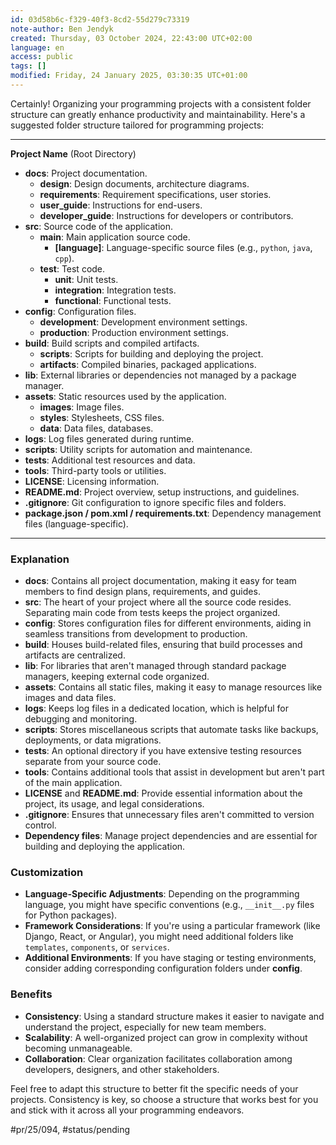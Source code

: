 ```yaml
---
id: 03d58b6c-f329-40f3-8cd2-55d279c73319
note-author: Ben Jendyk
created: Thursday, 03 October 2024, 22:43:00 UTC+02:00
language: en
access: public
tags: []
modified: Friday, 24 January 2025, 03:30:35 UTC+01:00
---
```


Certainly! Organizing your programming projects with a consistent folder structure can greatly enhance productivity and maintainability. Here's a suggested folder structure tailored for programming projects:

---

**Project Name** (Root Directory)
- **docs**: Project documentation.
  - **design**: Design documents, architecture diagrams.
  - **requirements**: Requirement specifications, user stories.
  - **user_guide**: Instructions for end-users.
  - **developer_guide**: Instructions for developers or contributors.
- **src**: Source code of the application.
  - **main**: Main application source code.
	 - **[language]**: Language-specific source files (e.g., `python`, `java`, `cpp`).
  - **test**: Test code.
	 - **unit**: Unit tests.
	 - **integration**: Integration tests.
	 - **functional**: Functional tests.
- **config**: Configuration files.
  - **development**: Development environment settings.
  - **production**: Production environment settings.
- **build**: Build scripts and compiled artifacts.
  - **scripts**: Scripts for building and deploying the project.
  - **artifacts**: Compiled binaries, packaged applications.
- **lib**: External libraries or dependencies not managed by a package manager.
- **assets**: Static resources used by the application.
  - **images**: Image files.
  - **styles**: Stylesheets, CSS files.
  - **data**: Data files, databases.
- **logs**: Log files generated during runtime.
- **scripts**: Utility scripts for automation and maintenance.
- **tests**: Additional test resources and data.
- **tools**: Third-party tools or utilities.
- **LICENSE**: Licensing information.
- **README.md**: Project overview, setup instructions, and guidelines.
- **.gitignore**: Git configuration to ignore specific files and folders.
- **package.json / pom.xml / requirements.txt**: Dependency management files (language-specific).

---

### Explanation

- **docs**: Contains all project documentation, making it easy for team members to find design plans, requirements, and guides.
- **src**: The heart of your project where all the source code resides. Separating main code from tests keeps the project organized.
- **config**: Stores configuration files for different environments, aiding in seamless transitions from development to production.
- **build**: Houses build-related files, ensuring that build processes and artifacts are centralized.
- **lib**: For libraries that aren't managed through standard package managers, keeping external code organized.
- **assets**: Contains all static files, making it easy to manage resources like images and data files.
- **logs**: Keeps log files in a dedicated location, which is helpful for debugging and monitoring.
- **scripts**: Stores miscellaneous scripts that automate tasks like backups, deployments, or data migrations.
- **tests**: An optional directory if you have extensive testing resources separate from your source code.
- **tools**: Contains additional tools that assist in development but aren't part of the main application.
- **LICENSE** and **README.md**: Provide essential information about the project, its usage, and legal considerations.
- **.gitignore**: Ensures that unnecessary files aren't committed to version control.
- **Dependency files**: Manage project dependencies and are essential for building and deploying the application.

### Customization

- **Language-Specific Adjustments**: Depending on the programming language, you might have specific conventions (e.g., `__init__.py` files for Python packages).
- **Framework Considerations**: If you're using a particular framework (like Django, React, or Angular), you might need additional folders like `templates`, `components`, or `services`.
- **Additional Environments**: If you have staging or testing environments, consider adding corresponding configuration folders under **config**.

### Benefits

- **Consistency**: Using a standard structure makes it easier to navigate and understand the project, especially for new team members.
- **Scalability**: A well-organized project can grow in complexity without becoming unmanageable.
- **Collaboration**: Clear organization facilitates collaboration among developers, designers, and other stakeholders.

Feel free to adapt this structure to better fit the specific needs of your projects. Consistency is key, so choose a structure that works best for you and stick with it across all your programming endeavors.


#pr/25/094, #status/pending